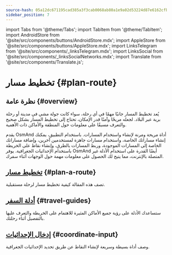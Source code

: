 ```yaml
---
source-hash: 05a12dc671195cad385a3f3cab0068ab80a1e9a02d53224d87e6162cfb880b2f
sidebar_position: 7
---
```

import Tabs from '@theme/Tabs';
import TabItem from '@theme/TabItem';
import AndroidStore from '@site/src/components/buttons/AndroidStore.mdx';
import AppleStore from '@site/src/components/buttons/AppleStore.mdx';
import LinksTelegram from '@site/src/components/_linksTelegram.mdx';
import LinksSocial from '@site/src/components/_linksSocialNetworks.mdx';
import Translate from '@site/src/components/Translate.js';


# تخطيط مسار {#plan-route}

## نظرة عامة {#overview}

يُعد تخطيط المسار جانبًا مهمًا في أي رحلة، سواء كانت جولة مشي في مدينة أو رحلة برية عبر البلاد. لجعله مريحًا وآمنًا قدر الإمكان، تحتاج إلى تخطيط المسار بشكل صحيح والتعرف مسبقًا على معلومات حول المنطقة والأماكن ذات الأهمية.

يقدم OsmAnd أداة مريحة ومرنة لإنشاء واستخدام المسارات. باستخدام التطبيق، يمكنك إنشاء مساراتك الخاصة، واستخدام مسارات جاهزة لمستخدمين آخرين، وإضافة مساراتك الخاصة إلى المسارات الموجودة، وربط المسارات بالطرق، وإنشاء نقاط على الخريطة باستخدام الإحداثيات الجغرافية. يوفر OsmAnd أيضًا القدرة على استخدام الأدلة غير المتصلة بالإنترنت، مما يتيح لك الحصول على معلومات مهمة حول الوجهات أثناء سفرك.

<!-- OsmAnd allows you to create your own routes and to use other user routes for trips.

OsmAnd allows you to build various routes as tracks, add a route to existing tracks, snap a track to roads.
Using offline Travel guides is an important source of information while traveling. -->


## [تخطيط مسار](./create-route.md) {#plan-a-route}

تصف هذه المقالة كيفية تخطيط مسار لرحلة مستقبلية.


## [أدلة السفر](./travel-guides.md) {#travel-guides}

ستساعدك الأدلة على رؤية جميع الأماكن المثيرة للاهتمام على الخريطة والتعرف عليها بالتفصيل أثناء رحلتك.


## [إدخال الإحداثيات](./coordinate-input.md) {#coordinate-input}

وصف أداة بسيطة وسريعة لإنشاء النقاط عن طريق تحديد الإحداثيات الجغرافية.